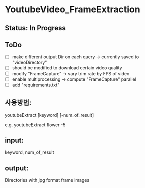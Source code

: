 # YoutubeVideo_FrameExtraction

## Status: In Progress
## ToDo
- [ ] make different output Dir on each query → currently saved to "videoDirectory"
- [ ] should be modified to download certain video quality
- [ ] modify "FrameCapture" → vary trim rate by FPS of video
- [ ] enable multiprocessing → compute "FrameCapture" parallel
- [ ] add "requirements.txt"

## 사용방법:

  youtubeExtract [keyword] [-num_of_result]

  e.g. youtubeExtract flower -5

## input:

  keyword, num_of_result

## output:

  Directories with jpg format frame images
